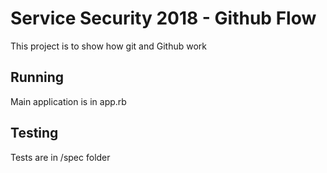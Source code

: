 # Service Security 2018 - Github Flow

This project is to show how git and Github work

## Running
Main application is in app.rb

## Testing
Tests are in /spec folder
